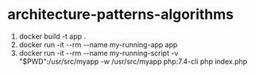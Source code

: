 # architecture-patterns-algorithms
1. docker build -t app .
2. docker run -it --rm --name my-running-app app
3. docker run -it --rm --name my-running-script -v "$PWD":/usr/src/myapp -w /usr/src/myapp php:7.4-cli php index.php